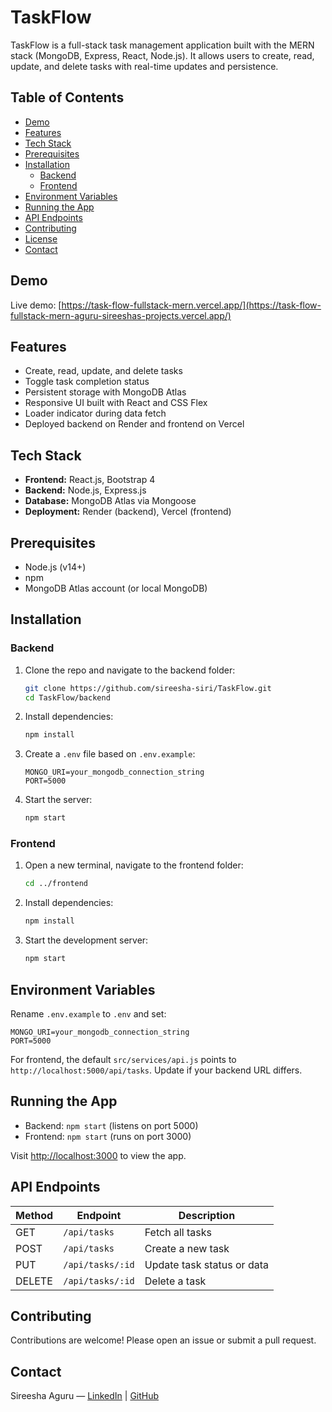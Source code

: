 # TaskFlow

TaskFlow is a full-stack task management application built with the MERN stack (MongoDB, Express, React, Node.js). It allows users to create, read, update, and delete tasks with real-time updates and persistence.

## Table of Contents
- [Demo](#demo)
- [Features](#features)
- [Tech Stack](#tech-stack)
- [Prerequisites](#prerequisites)
- [Installation](#installation)
  - [Backend](#backend)
  - [Frontend](#frontend)
- [Environment Variables](#environment-variables)
- [Running the App](#running-the-app)
- [API Endpoints](#api-endpoints)
- [Contributing](#contributing)
- [License](#license)
- [Contact](#contact)

## Demo
Live demo: [https://task-flow-fullstack-mern.vercel.app/](https://task-flow-fullstack-mern-aguru-sireeshas-projects.vercel.app/)

## Features
- Create, read, update, and delete tasks
- Toggle task completion status
- Persistent storage with MongoDB Atlas
- Responsive UI built with React and CSS Flex
- Loader indicator during data fetch
- Deployed backend on Render and frontend on Vercel

## Tech Stack
- **Frontend:** React.js, Bootstrap 4
- **Backend:** Node.js, Express.js
- **Database:** MongoDB Atlas via Mongoose
- **Deployment:** Render (backend), Vercel (frontend)

## Prerequisites
- Node.js (v14+)
- npm 
- MongoDB Atlas account (or local MongoDB)

## Installation

### Backend
1. Clone the repo and navigate to the backend folder:
   ```bash
   git clone https://github.com/sireesha-siri/TaskFlow.git
   cd TaskFlow/backend
   ```
2. Install dependencies:
   ```bash
   npm install
   ```
3. Create a `.env` file based on `.env.example`:
   ```env
   MONGO_URI=your_mongodb_connection_string
   PORT=5000
   ```
4. Start the server:
   ```bash
   npm start
   ```

### Frontend
1. Open a new terminal, navigate to the frontend folder:
   ```bash
   cd ../frontend
   ```
2. Install dependencies:
   ```bash
   npm install
   ```
3. Start the development server:
   ```bash
   npm start
   ```

## Environment Variables
Rename `.env.example` to `.env` and set:
```
MONGO_URI=your_mongodb_connection_string
PORT=5000
```
For frontend, the default `src/services/api.js` points to `http://localhost:5000/api/tasks`. Update if your backend URL differs.

## Running the App
- Backend: `npm start` (listens on port 5000)
- Frontend: `npm start` (runs on port 3000)

Visit [http://localhost:3000](http://localhost:3000) to view the app.

## API Endpoints
| Method | Endpoint           | Description               |
| ------ | ------------------ | ------------------------- |
| GET    | `/api/tasks`       | Fetch all tasks           |
| POST   | `/api/tasks`       | Create a new task         |
| PUT    | `/api/tasks/:id`   | Update task status or data |
| DELETE | `/api/tasks/:id`   | Delete a task             |

## Contributing
Contributions are welcome! Please open an issue or submit a pull request.

## Contact
Sireesha Aguru — [LinkedIn](https://www.linkedin.com/in/aguru-sireesha) | [GitHub](https://github.com/sireesha-siri)

